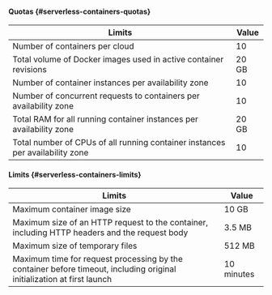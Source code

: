 #### Quotas {#serverless-containers-quotas}

| Limits | Value |
| ----- | ----- |
| Number of containers per cloud | 10 |
| Total volume of Docker images used in active container revisions | 20 GB |
| Number of container instances per availability zone | 10 |
| Number of concurrent requests to containers per availability zone | 10 |
| Total RAM for all running container instances per availability zone | 20 GB |
| Total number of CPUs of all running container instances per availability zone | 10 |

#### Limits {#serverless-containers-limits}

| Limits | Value |
| ----- | ----- |
| Maximum container image size | 10 GB |
| Maximum size of an HTTP request to the container, including HTTP headers and the request body | 3.5 MB |
| Maximum size of temporary files | 512 MB |
| Maximum time for request processing by the container before timeout, including original initialization at first launch | 10 minutes |

